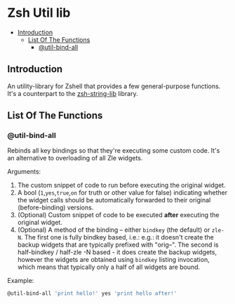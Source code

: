 # Zsh Util lib


- [Introduction](#introduction)
  - [List Of The Functions](#list-of-the-functions)
    - [@util-bind-all](#util-bind-all)

## Introduction

An utility-library for Zshell that provides a few general-purpose functions.
It's a counterpart to the
[zsh-string-lib](https://github.com/z-shell/zsh-string-lib) library.

## List Of The Functions

### @util-bind-all

Rebinds all key bindings so that they're executing some custom code. It's an
alternative to overloading of all Zle widgets.

Arguments:

1. The custom snippet of code to run before executing the original widget.
2. A bool (`1`,`yes`,`true`,`on` for truth or other value for false) indicating
   whether the widget calls should be automatically forwarded to their original
   (before-binding) versions.
3. (Optional) Custom snippet of code to be executed **after** executing the
   original widget.
4. (Optional) A method of the binding – either `bindkey` (the default) or
   `zle-N`. The first one is fully bindkey based, i.e.: e.g.: it doesn't create
   the backup widgets that are typically prefixed with "orig–". The second is
   half-bindkey / half-zle -N based - it does create the backup widgets, however
   the widgets are obtained using `bindkey` listing invocation, which means that
   typically only a half of all widgets are bound.

Example:

```zsh
@util-bind-all 'print hello!' yes 'print hello after!'
```

<!-- vim:set ft=markdown tw=80 fo+=an1 autoindent: -->
